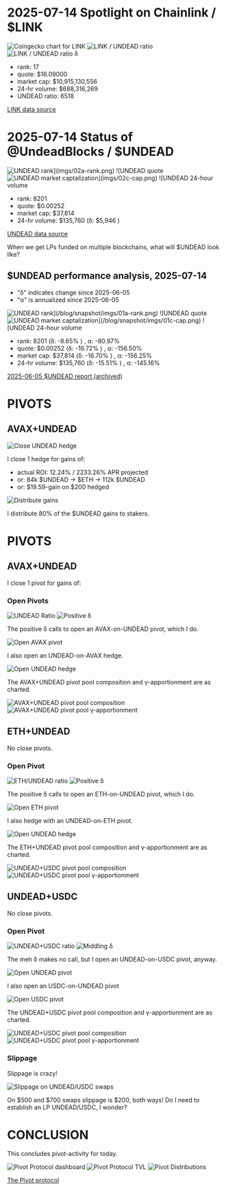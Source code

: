 # 2025-07-14 Spotlight on Chainlink / $LINK 

![Coingecko chart for LINK](imgs/01a-link.png) 
![LINK / UNDEAD ratio](imgs/01b-ratio.png) 
![LINK / UNDEAD ratio δ](imgs/01c-delta.png) 


* rank: 17 
* quote: $16.09000 
* market cap: $10,915,130,556 
* 24-hr volume: $688,316,269 
* UNDEAD ratio: 6518 

[LINK data source](https://www.coingecko.com/en/coins/chainlink) 

# 2025-07-14 Status of @UndeadBlocks / $UNDEAD 

![$UNDEAD rank](imgs/02a-rank.png) 
![$UNDEAD quote](imgs/02b-quote.png) 
![$UNDEAD market captalization](imgs/02c-cap.png) 
![$UNDEAD 24-hour volume](imgs/02d-vol.png) 

* rank: 8201 
* quote: $0.00252 
* market cap: $37,814 
* 24-hr volume: $135,760 (δ: $5,946 ) 


[UNDEAD data source](https://www.coingecko.com/en/coins/undead-blocks) 



When we get LPs funded on multiple blockchains, what will $UNDEAD look like? 

## $UNDEAD performance analysis, 2025-07-14 

* "δ" indicates change since 2025-06-05 
* "α" is annualized since 2025-06-05 

![$UNDEAD rank](/blog/snapshot/imgs/01a-rank.png) 
![$UNDEAD quote](/blog/snapshot/imgs/01b-quote.png) 
![$UNDEAD market captalization](/blog/snapshot/imgs/01c-cap.png) 
![$UNDEAD 24-hour volume](/blog/snapshot/imgs/01d-vol.png) 

* rank: 8201 (δ: -8.65% ) , α: -80.97% 
* quote: $0.00252 (δ: -16.72% ) , α: -156.50% 
* market cap: $37,814 (δ: -16.70% ) , α: -156.25% 
* 24-hr volume: $135,760 (δ: -15.51% ) , α: -145.16% 

[2025-06-05 $UNDEAD report (archived)](https://github.com/pivoteur/biz/tree/main/blog/snapshot) 

# PIVOTS

## AVAX+UNDEAD

![Close UNDEAD hedge](imgs/03a-close-undead-hedge.png)

I close 1 hedge for gains of:

* actual ROI: 12.24% / 2233.26% APR projected
* or: 84k $UNDEAD -> $ETH -> 112k $UNDEAD
* or: $19.59-gain on $200 hedged

![Distribute gains](imgs/03b-dist-gains.png)

I distribute 80% of the $UNDEAD gains to stakers.


# PIVOTS 

## AVAX+UNDEAD 

I close 1 pivot for gains of: 

### Open Pivots 

![UNDEAD Ratio](imgs/04a-ratio.png) 
![Positive δ](imgs/04b-delta.png) 

The positive δ calls to open an AVAX-on-UNDEAD pivot, which I do. 

![Open AVAX pivot](imgs/04c-open-avax-pivot.png) 

I also open an UNDEAD-on-AVAX hedge. 

![Open UNDEAD hedge](imgs/04d-open-undead-hedge.png) 

The AVAX+UNDEAD pivot pool composition and γ-apportionment are as charted. 

![AVAX+UNDEAD pivot pool composition](imgs/05a-comp.png) 
![AVAX+UNDEAD pivot pool γ-apportionment](imgs/05b-apport.png) 
## ETH+UNDEAD 

No close pivots. 

### Open Pivot 

![ETH/UNDEAD ratio](imgs/06a-ratio.png) 
![Positive δ](imgs/06b-delta.png) 

The positive δ calls to open an ETH-on-UNDEAD pivot, which I do. 

![Open ETH pivot](imgs/06c-open-eth-pivot.png) 

I also hedge with an UNDEAD-on-ETH pivot. 

![Open UNDEAD hedge](imgs/06d-open-undead-hedge.png) 

The ETH+UNDEAD pivot pool composition and γ-apportionment are as charted. 

![UNDEAD+USDC pivot pool composition](imgs/07a-comp.png) 
![UNDEAD+USDC pivot pool γ-apportionment](imgs/07b-apport.png) 
## UNDEAD+USDC 

No close pivots. 

### Open Pivot 

![UNDEAD+USDC ratio](imgs/09a-ratio.png) 
![Middling δ](imgs/09b-delta.png) 

The meh δ makes no call, but I open an UNDEAD-on-USDC pivot, anyway. 

![Open UNDEAD pivot](imgs/09c-open-undead-pivot.png) 

I also open an USDC-on-UNDEAD pivot 

![Open USDC pivot](imgs/09d-open-usdc-pivot.png) 

The UNDEAD+USDC pivot pool composition and γ-apportionment are as charted. 

![UNDEAD+USDC pivot pool composition](imgs/11a-comp.png) 
![UNDEAD+USDC pivot pool γ-apportionment](imgs/11b-apport.png) 

### Slippage

Slippage is crazy!

![Slippage on UNDEAD/USDC swaps](imgs/10-slippage.png)

On $500 and $700 swaps slippage is $200, both ways! Do I need to establish an LP UNDEAD/USDC, I wonder? 
# CONCLUSION 

This concludes pivot-activity for today. 

![Pivot Protocol dashboard](imgs/12a-dash.png) 
![Pivot Protocol TVL](imgs/12b-tvl.png) 
![Pivot Distributions](imgs/12c-dists.png) 

[The Pivot protocol](https://pivoteur.github.io/#) 
